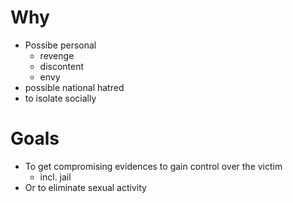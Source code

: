 # Why
- Possibe personal
  - revenge
  - discontent
  - envy
- possible national hatred
- to isolate socially
# Goals
- To get compromising evidences to gain control over the victim
  - incl. jail
- Or to eliminate sexual activity